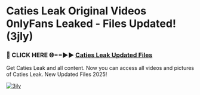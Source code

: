 # Caties Leak Original Videos 0nlyFans Leaked - Files Updated! (3jly)

<h3>🔴 CLICK HERE 🌐==►► <a href="https://tinyurl.com/ms9xzufz" rel="nofollow">Caties Leak Updated Files</a></h3>

Get Caties Leak and all content. Now you can access all videos and pictures of Caties Leak. New Updated Files 2025!

[![3jly](https://i.imgur.com/PQ7UWWw.gif)](https://tinyurl.com/ms9xzufz)
